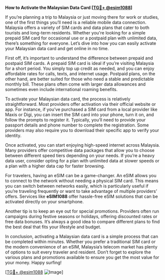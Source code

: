 **How to Activate the Malaysian Data Card [[TG💪+ @esim1088](https://t.me/s/esim1088)]**

If you’re planning a trip to Malaysia or just moving there for work or studies, one of the first things you’ll need is a reliable mobile data connection. Malaysia offers a variety of SIM cards and data plans that cater to both tourists and long-term residents. Whether you're looking for a simple prepaid SIM card for occasional use or a postpaid plan with unlimited data, there’s something for everyone. Let’s dive into how you can easily activate your Malaysian data card and get online in no time.

First off, it’s important to understand the difference between prepaid and postpaid SIM cards. A prepaid SIM card is ideal if you’re visiting Malaysia for a short period. You simply top up credit as needed, and you can enjoy affordable rates for calls, texts, and internet usage. Postpaid plans, on the other hand, are better suited for those who need a stable and predictable monthly bill. These plans often come with larger data allowances and sometimes even include international roaming benefits.

To activate your Malaysian data card, the process is relatively straightforward. Most providers offer activation via their official website or app. For instance, if you’ve purchased a SIM card from a local provider like Maxis or Digi, you can insert the SIM card into your phone, turn it on, and follow the prompts to register it. Typically, you’ll need to provide your passport details and phone number to complete the registration. Some providers may also require you to download their specific app to verify your identity.

Once activated, you can start enjoying high-speed internet across Malaysia. Many providers offer competitive data packages that allow you to choose between different speed tiers depending on your needs. If you’re a heavy data user, consider opting for a plan with unlimited data at slower speeds or a plan with a higher data cap for faster browsing.

For travelers, having an eSIM can be a game-changer. An eSIM allows you to connect to the network without needing a physical SIM card. This means you can switch between networks easily, which is particularly useful if you’re traveling frequently or want to take advantage of multiple providers’ offers. Services like **eSIM1088** offer hassle-free eSIM solutions that can be activated directly on your smartphone.

Another tip is to keep an eye out for special promotions. Providers often run campaigns during festive seasons or holidays, offering discounted rates or free data bonuses. It’s always a good idea to compare different plans to find the best deal that fits your lifestyle and budget.

In conclusion, activating a Malaysian data card is a simple process that can be completed within minutes. Whether you prefer a traditional SIM card or the modern convenience of an eSIM, Malaysia’s telecom market has plenty of options to suit every traveler and resident. Don’t forget to explore the various plans and promotions available to ensure you get the most value for your money. Happy surfing!

[[TG💪+ @esim1088](https://t.me/s/esim1088) ![Image](https://i.postimg.cc/Y0z9fWf4/image.png)]